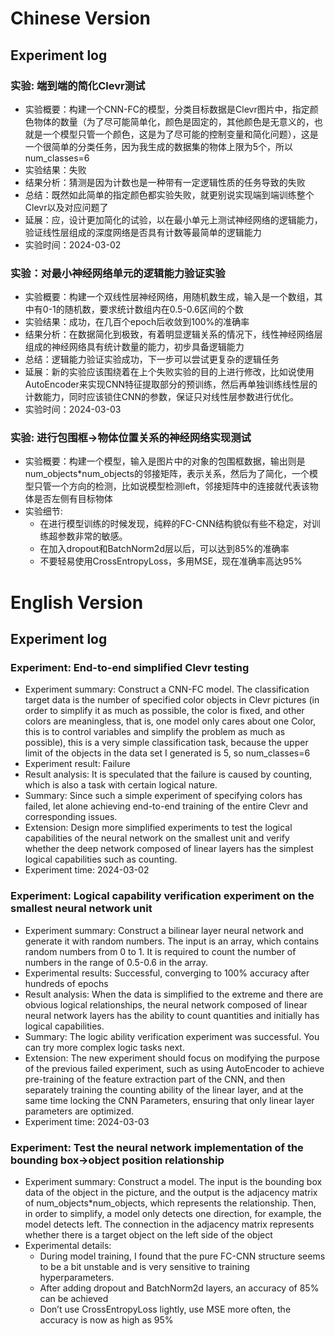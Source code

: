 # Chinese Version

## Experiment log

### 实验: 端到端的简化Clevr测试

- 实验概要：构建一个CNN-FC的模型，分类目标数据是Clevr图片中，指定颜色物体的数量（为了尽可能简单化，颜色是固定的，其他颜色是无意义的，也就是一个模型只管一个颜色，这是为了尽可能的控制变量和简化问题），这是一个很简单的分类任务，因为我生成的数据集的物体上限为5个，所以num_classes=6
- 实验结果：失败
- 结果分析：猜测是因为计数也是一种带有一定逻辑性质的任务导致的失败
- 总结：既然如此简单的指定颜色都实验失败，就更别说实现端到端训练整个Clevr以及对应问题了
- 延展：应，设计更加简化的试验，以在最小单元上测试神经网络的逻辑能力，验证线性层组成的深度网络是否具有计数等最简单的逻辑能力
- 实验时间：2024-03-02

### 实验：对最小神经网络单元的逻辑能力验证实验

- 实验概要：构建一个双线性层神经网络，用随机数生成，输入是一个数组，其中有0-1的随机数，要求统计数组内在0.5-0.6区间的个数
- 实验结果：成功，在几百个epoch后收敛到100%的准确率
- 结果分析：在数据简化到极致，有着明显逻辑关系的情况下，线性神经网络层组成的神经网络具有统计数量的能力，初步具备逻辑能力
- 总结：逻辑能力验证实验成功，下一步可以尝试更复杂的逻辑任务
- 延展：新的实验应该围绕着在上个失败实验的目的上进行修改，比如说使用AutoEncoder来实现CNN特征提取部分的预训练，然后再单独训练线性层的计数能力，同时应该锁住CNN的参数，保证只对线性层参数进行优化。
- 实验时间：2024-03-03


### 实验: 进行包围框->物体位置关系的神经网络实现测试

- 实验概要：构建一个模型，输入是图片中的对象的包围框数据，输出则是num_objects*num_objects的邻接矩阵，表示关系，然后为了简化，一个模型只管一个方向的检测，比如说模型检测left，邻接矩阵中的连接就代表该物体是否左侧有目标物体
- 实验细节:
  - 在进行模型训练的时候发现，纯粹的FC-CNN结构貌似有些不稳定，对训练超参数非常的敏感。
  - 在加入dropout和BatchNorm2d层以后，可以达到85%的准确率
  - 不要轻易使用CrossEntropyLoss，多用MSE，现在准确率高达95%

# English Version

## Experiment log

### Experiment: End-to-end simplified Clevr testing

- Experiment summary: Construct a CNN-FC model. The classification target data is the number of specified color objects in Clevr pictures (in order to simplify it as much as possible, the color is fixed, and other colors are meaningless, that is, one model only cares about one Color, this is to control variables and simplify the problem as much as possible), this is a very simple classification task, because the upper limit of the objects in the data set I generated is 5, so num_classes=6
- Experiment result: Failure
- Result analysis: It is speculated that the failure is caused by counting, which is also a task with certain logical nature.
- Summary: Since such a simple experiment of specifying colors has failed, let alone achieving end-to-end training of the entire Clevr and corresponding issues.
- Extension: Design more simplified experiments to test the logical capabilities of the neural network on the smallest unit and verify whether the deep network composed of linear layers has the simplest logical capabilities such as counting.
- Experiment time: 2024-03-02

### Experiment: Logical capability verification experiment on the smallest neural network unit

- Experiment summary: Construct a bilinear layer neural network and generate it with random numbers. The input is an array, which contains random numbers from 0 to 1. It is required to count the number of numbers in the range of 0.5-0.6 in the array.
- Experimental results: Successful, converging to 100% accuracy after hundreds of epochs
- Result analysis: When the data is simplified to the extreme and there are obvious logical relationships, the neural network composed of linear neural network layers has the ability to count quantities and initially has logical capabilities.
- Summary: The logic ability verification experiment was successful. You can try more complex logic tasks next.
- Extension: The new experiment should focus on modifying the purpose of the previous failed experiment, such as using AutoEncoder to achieve pre-training of the feature extraction part of the CNN, and then separately training the counting ability of the linear layer, and at the same time locking the CNN Parameters, ensuring that only linear layer parameters are optimized.
- Experiment time: 2024-03-03


### Experiment: Test the neural network implementation of the bounding box->object position relationship

- Experiment summary: Construct a model. The input is the bounding box data of the object in the picture, and the output is the adjacency matrix of num_objects*num_objects, which represents the relationship. Then, in order to simplify, a model only detects one direction, for example, the model detects left. The connection in the adjacency matrix represents whether there is a target object on the left side of the object
- Experimental details:
  - During model training, I found that the pure FC-CNN structure seems to be a bit unstable and is very sensitive to training hyperparameters.
  - After adding dropout and BatchNorm2d layers, an accuracy of 85% can be achieved
  - Don’t use CrossEntropyLoss lightly, use MSE more often, the accuracy is now as high as 95%

